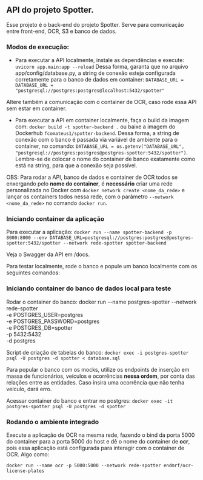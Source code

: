 ## API do projeto Spotter.

Esse projeto é o back-end do projeto Spotter. Serve para comunicação entre front-end, OCR, S3 e banco de dados.

### Modos de execução:
- Para executar a API localmente, instale as dependências e execute: `uvicorn app.main:app --reload`
Dessa forma, garanta que no arquivo app/config/database.py, a string de conexão esteja configurada corretamente para o banco de dados em container:
`DATABASE_URL = DATABASE_URL = "postgresql://postgres:postgres@localhost:5432/spotter"`

Altere também a comunicação com o container de OCR, caso rode essa API sem estar em container.

- Para executar a API em container localmente, faça o build da imagem com: `docker build -t spotter-backend .` ou baixe a imagem do Dockerhub `fcomateus1/spotter-backend`.
Dessa forma, a string de conexão com o banco é passada via variável de ambiente para o container, no comando:
`DATABASE_URL = os.getenv("DATABASE_URL", "postgresql://postgres:postgres@postgres-spotter:5432/spotter")`.
Lembre-se de colocar o nome do container de banco exatamente como está na string, para que a conexão seja possível.

OBS: Para rodar a API, banco de dados e container de OCR todos se enxergando pelo __nome do container__, é **necessário** criar uma rede personalizada no Docker com `docker network create <nome_da_rede>` e lançar os containers todos nessa rede, com o parâmetro `--network <nome_da_rede>` no comando `docker run`.

### Iniciando container da aplicação

Para executar a aplicação:
`docker run --name spotter-backend -p 8000:8000 --env DATABASE_URL=postgresql://postgres:postgres@postgres-spotter:5432/spotter --network rede-spotter spotter-backend`

Veja o Swagger da API em /docs.

Para testar localmente, rode o banco e popule um banco localmente com os seguintes comandos:

### Iniciando container do banco de dados local para teste
Rodar o container do banco:
docker run --name postgres-spotter --network rede-spotter \
  -e POSTGRES_USER=postgres \
  -e POSTGRES_PASSWORD=postgres \
  -e POSTGRES_DB=spotter \
  -p 5432:5432 \
  -d postgres

Script de criação de tabelas do banco:
`docker exec -i postgres-spotter psql -U postgres -d spotter < database.sql`

Para popular o banco com os mocks, utilize os endpoints de inserção em massa de funcionários, veículos e ocorrências **nessa ordem**, por conta das relações entre as entidades. Caso insira uma ocorrência que não tenha veículo, dará erro.

Acessar container do banco e entrar no postgres:
`docker exec -it postgres-spotter psql -U postgres -d spotter`

### Rodando o ambiente integrado
Execute a aplicação de OCR na mesma rede, fazendo o bind da porta 5000 do container para a porta 5000 do host e dê o nome do container de __ocr__, pois essa aplicação está configurada para interagir com o container de OCR. Algo como:

`docker run --name ocr -p 5000:5000 --network rede-spotter endmrf/ocr-license-plates`

